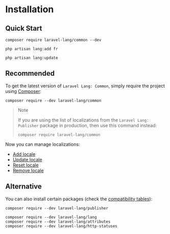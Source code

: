 # Installation

## Quick Start

```bash:no-line-numbers
composer require laravel-lang/common --dev

php artisan lang:add fr

php artisan lang:update
```

## Recommended

To get the latest version of `Laravel Lang: Common`, simply require the project using [Composer](https://getcomposer.org):

```bash:no-line-numbers
composer require --dev laravel-lang/common
```

> Note
> 
> If you are using the list of localizations from the `Laravel Lang: Publisher` package in production, then use this command instead:
> 
> ```bash:no-line-numbers
> composer require laravel-lang/common
> ```

Now you can manage localizations:

* [Add locale](../usage/add-locales.md)
* [Update locale](../usage/update-locales.md)
* [Reset locale](../usage/reset-locales.md)
* [Remove locale](../usage/remove-locales.md)

## Alternative

You can also install certain packages (check the [compatibility tables](compatibility/index.md)):

```bash:no-line-numbers
composer require --dev laravel-lang/publisher

composer require --dev laravel-lang/lang
composer require --dev laravel-lang/attributes
composer require --dev laravel-lang/http-statuses
```
